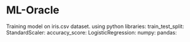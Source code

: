 # ML-Oracle
Training model on iris.csv dataset.
using python libraries:
    train_test_split:
    StandardScaler:
    accuracy_score:
    LogisticRegression:
    numpy:
    pandas:
